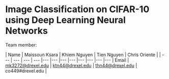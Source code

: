# Image Classification on CIFAR-10 using Deep Learning Neural Networks

Team member:

| Name | Maissoun Ksara | Khiem Nguyen | Tien Nguyen | Chris Oriente |
| --- | --- | --- | --- |--- |--- |--- |--- |--- |--- |--- |---
| Email | mk3272@drexel.edu | ktn44@drexel.edu | thn44@drexel.edu | co449#drexel.edu |